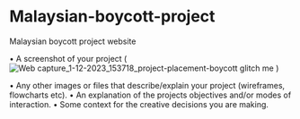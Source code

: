 # Malaysian-boycott-project

Malaysian boycott project website

•	A screenshot of your project
 (![Web capture_1-12-2023_153718_project-placement-boycott glitch me](https://github.com/action2764/Malaysian-boycott-project/assets/150757010/e274a2a9-a47d-4475-94b2-1dabdf782bc8)
)




•	Any other images or files that  describe/explain your project (wireframes, flowcharts etc).
•	An explanation of the projects objectives and/or modes of interaction.
•	Some context for the creative decisions you are making.
